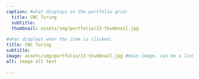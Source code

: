 ```yaml
---
caption: #what displays in the portfolio grid:
  title: CNC Turing
  subtitle: 
  thumbnail: assets/img/portfolio/13-thumbnail.jpg
  
#what displays when the item is clicked:
title: CNC Turing
subtitle: 
image: assets/img/portfolio/13-thumbnail.jpg #main image, can be a link or a file in assets/img/portfolio
alt: image alt text

---
```



